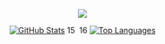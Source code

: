 
<div name="main" align="center">
  
  <br/>
  <br/>
  
  ![](https://komarev.com/ghpvc/?username=Nyaanity&color=447ff7&label=Visitor+count)
  
  [![GitHub Stats](https://github-readme-stats.vercel.app/api?username=xcodecat&theme=radical)](https://github.com/anuraghazra/github-readme-stats)
15
​
16
[![Top Languages](https://github-readme-stats.vercel.app/api/top-langs/?username=xcodecat&theme=radical)](https://github.com/anuraghazra/github-readme-stats)
  
  <br/>
  <br/>
  
</div>
